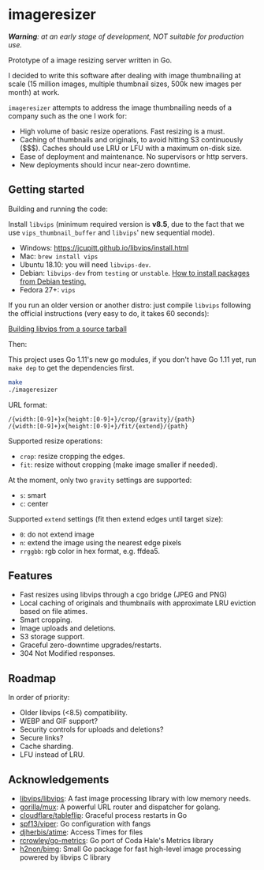# imageresizer

***Warning**: at an early stage of development, NOT suitable for production use.*

Prototype of a image resizing server written in Go. 

I decided to write this software after dealing with image thumbnailing at
scale (15 million images, multiple thumbnail sizes, 500k new images
per month) at work.

`imageresizer` attempts to address the image thumbnailing needs of a company 
such as the one I work for:

- High volume of basic resize operations. Fast resizing is a must.
- Caching of thumbnails and originals, to avoid hitting S3 continuously ($$$).
  Caches should use LRU or LFU with a maximum on-disk size.
- Ease of deployment and maintenance. No supervisors or http servers.
- New deployments should incur near-zero downtime.


## Getting started

Building and running the code:

Install `libvips` (minimum required version is **v8.5**, due to the fact that 
we use `vips_thumbnail_buffer` and `libvips`' new sequential mode).

- Windows: https://jcupitt.github.io/libvips/install.html
- Mac: `brew install vips`
- Ubuntu 18.10: you will need `libvips-dev`.
- Debian: `libvips-dev` from `testing` or `unstable`. [How to install packages from Debian testing.](https://we.riseup.net/debian/installing-testing-packages-on-stable)
- Fedora 27+: `vips`

If you run an older version or another distro: just compile `libvips` following the official instructions (very easy to do, it takes 60 seconds):

[Building libvips from a source tarball](https://jcupitt.github.io/libvips/install.html)

Then:

This project uses Go 1.11's new go modules, if you don't have Go 1.11 yet,
run `make dep` to get the dependencies first.

```bash
make
./imageresizer
```

URL format:

```
/{width:[0-9]+}x{height:[0-9]+}/crop/{gravity}/{path}
/{width:[0-9]+}x{height:[0-9]+}/fit/{extend}/{path}
```

Supported resize operations:
- `crop`: resize cropping the edges.
- `fit`: resize without cropping (make image smaller if needed).

At the moment, only two `gravity` settings are supported:
- `s`: smart
- `c`: center

Supported `extend` settings (fit then extend edges until target size):
- `0`: do not extend image
- `n`: extend the image using the nearest edge pixels
- `rrggbb`: rgb color in hex format, e.g. ffdea5.

## Features

- Fast resizes using libvips through a cgo bridge (JPEG and PNG)
- Local caching of originals and thumbnails with approximate LRU eviction based on file atimes.
- Smart cropping.
- Image uploads and deletions.
- S3 storage support.
- Graceful zero-downtime upgrades/restarts.
- 304 Not Modified responses.

## Roadmap

In order of priority:

- Older libvips (<8.5) compatibility.
- WEBP and GIF support?
- Security controls for uploads and deletions?
- Secure links?
- Cache sharding.
- LFU instead of LRU.


## Acknowledgements

* [libvips/libvips](https://github.com/libvips/libvips): A fast image processing library with low memory needs.
* [gorilla/mux](github.com/gorilla/mux): A powerful URL router and dispatcher for golang.
* [cloudflare/tableflip](github.com/cloudflare/tableflip): Graceful process restarts in Go
* [spf13/viper](github.com/spf13/viper): Go configuration with fangs
* [djherbis/atime](github.com/djherbis/atime): Access Times for files
* [rcrowley/go-metrics](https://github.com/rcrowley/go-metrics): Go port of Coda Hale's Metrics library
* [h2non/bimg](https://github.com/h2non/bimg): Small Go package for fast high-level image processing powered by libvips C library
